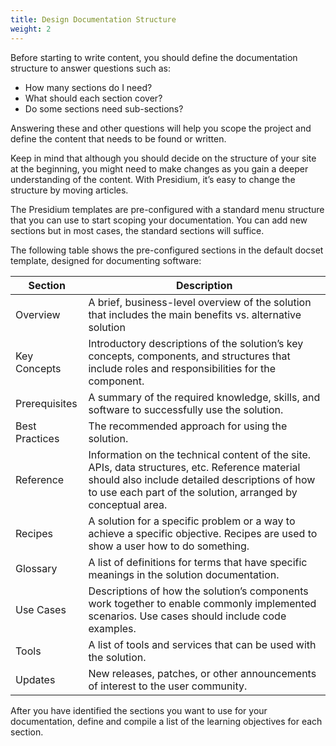 ```yaml
---
title: Design Documentation Structure
weight: 2
---
```


Before starting to write content, you should define the documentation structure to answer questions such as:

- How many sections do I need?
- What should each section cover?
- Do some sections need sub-sections?

Answering these and other questions will help you scope the project and define the content that needs to be found or 
written.

Keep in mind that although you should decide on the structure of your site at the beginning, you might need to make 
changes as you gain a deeper understanding of the content. With Presidium, it’s easy to change the structure by moving 
articles.

The Presidium templates are pre-configured with a standard menu structure that you can use to start scoping your 
documentation. You can add new sections but in most cases, the standard sections will suffice.

The following table shows the pre-configured sections in the default docset template, designed for documenting software:

| Section | Description |
|---------|-------------|
|Overview | A brief, business-level overview of the solution that includes the main benefits vs. alternative solution |
| Key Concepts | Introductory descriptions of the solution’s key concepts, components, and structures that include roles and responsibilities for the component. |
| Prerequisites | A summary of the required knowledge, skills, and software to successfully use the solution. |
| Best Practices | The recommended approach for using the solution. |
| Reference	| Information on the technical content of the site. APIs, data structures, etc. Reference material should also include detailed descriptions of how to use each part of the solution, arranged by conceptual area. |
| Recipes | A solution for a specific problem or a way to achieve a specific objective. Recipes are used to show a user how to do something. |
| Glossary | A list of definitions for terms that have specific meanings in the solution documentation. |
| Use Cases	| Descriptions of how the solution’s components work together to enable commonly implemented scenarios. Use cases should include code examples. |
| Tools | A list of tools and services that can be used with the solution. |
| Updates | New releases, patches, or other announcements of interest to the user community. |


After you have identified the sections you want to use for your documentation, define and compile a list of the learning
objectives for each section.

